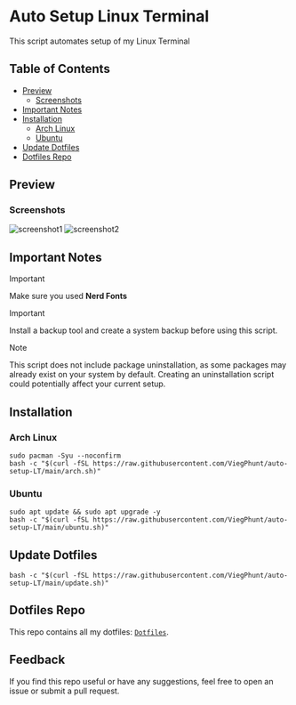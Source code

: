 # Auto Setup Linux Terminal
This script automates setup of my Linux Terminal

## Table of Contents
- [Preview](#preview)
  - [Screenshots](#screenshots)
- [Important Notes](#important-notes)
- [Installation](#installation)
  - [Arch Linux](#arch-linux)
  - [Ubuntu](#ubuntu)
- [Update Dotfiles](#update-dotfiles)
- [Dotfiles Repo](#dotfiles-repo)

## Preview
### Screenshots
![screenshot1](https://github.com/user-attachments/assets/ce1d7ef4-9edd-4ce7-8047-7c43e0dfc0d7)
![screenshot2](https://github.com/user-attachments/assets/bffcde8f-e0c6-4af8-a942-bcb0dc68007f)

## Important Notes
> [!IMPORTANT]
> Make sure you used **Nerd Fonts**

> [!IMPORTANT]
> Install a backup tool and create a system backup before using this script.

> [!NOTE]
> This script does not include package uninstallation, as some packages may already exist on your system by default. Creating an uninstallation script could potentially affect your current setup.

## Installation
### Arch Linux
```
sudo pacman -Syu --noconfirm
bash -c "$(curl -fSL https://raw.githubusercontent.com/ViegPhunt/auto-setup-LT/main/arch.sh)"
```

### Ubuntu
```
sudo apt update && sudo apt upgrade -y
bash -c "$(curl -fSL https://raw.githubusercontent.com/ViegPhunt/auto-setup-LT/main/ubuntu.sh)"
```

## Update Dotfiles
```
bash -c "$(curl -fSL https://raw.githubusercontent.com/ViegPhunt/auto-setup-LT/main/update.sh)"
```

## Dotfiles Repo
This repo contains all my dotfiles: [`Dotfiles`](https://github.com/ViegPhunt/Dotfiles).

## Feedback
If you find this repo useful or have any suggestions, feel free to open an issue or submit a pull request.
